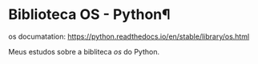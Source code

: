 # Biblioteca OS - Python¶

os documatation: https://python.readthedocs.io/en/stable/library/os.html

Meus estudos sobre a bibliteca *os* do Python.
